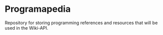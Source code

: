 # Programapedia
Repository for storing programming references and resources that will be used in the Wiki-API.

